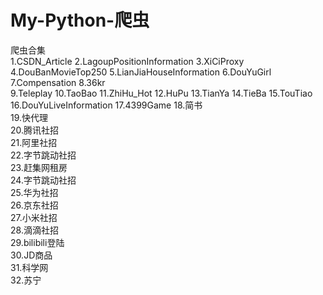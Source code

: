 # My-Python-爬虫
爬虫合集  
1.CSDN_Article
2.LagoupPositionInformation
3.XiCiProxy
4.DouBanMovieTop250
5.LianJiaHouseInformation
6.DouYuGirl
7.Compensation
8.36kr  
9.Teleplay
10.TaoBao
11.ZhiHu_Hot
12.HuPu
13.TianYa
14.TieBa
15.TouTiao
16.DouYuLiveInformation
17.4399Game
18.简书  
19.快代理  
20.腾讯社招  
21.阿里社招  
22.字节跳动社招  
23.赶集网租房  
24.字节跳动社招  
25.华为社招  
26.京东社招  
27.小米社招  
28.滴滴社招  
29.bilibili登陆  
30.JD商品  
31.科学网  
32.苏宁  


